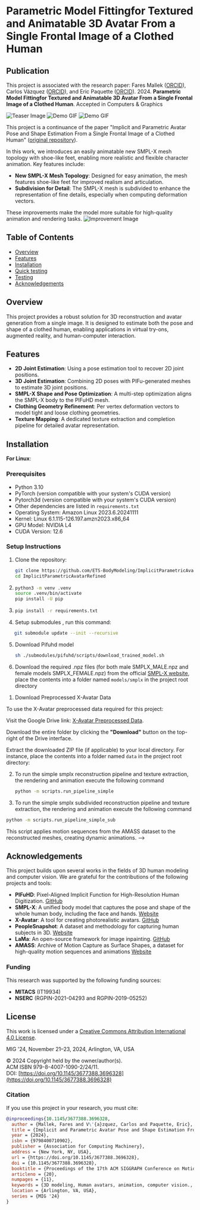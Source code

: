 
# Parametric Model Fittingfor Textured and Animatable 3D Avatar From a Single Frontal Image of a Clothed Human

<!-- [![Open In Colab](https://colab.research.google.com/assets/colab-badge.svg)](https://colab.research.google.com/drive/1DF2qVcJJMTN7scutey1qfUF_LeYsf7EW?usp=sharing) [![ACM Publication](https://img.shields.io/badge/ACM-MIG%252024-blue)](https://dl.acm.org/doi/10.1145/3677388.3696328) 
[![View in Browser](https://img.shields.io/badge/View-HTML%20Version-orange)](https://camps.aptaracorp.com/ACM_PMS/PMS/ACM/MIG24/9/a6c2ee09-7446-11ef-ada9-16bb50361d1f/OUT/mig24-9.html) -->

## Publication

This project is associated with the research paper:
Fares Mallek ([ORCID](http://orcid.org/0009-0001-1221-4431)), Carlos Vázquez ([ORCID](http://orcid.org/0000-0003-2161-8507)), and Eric Paquette ([ORCID](http://orcid.org/0000-0001-9236-647X)). 2024. **Parametric Model Fittingfor Textured and Animatable 3D Avatar From a Single Frontal Image of a Clothed Human**. Accepted in Computers & Graphics

![Teaser Image](https://github.com/ETS-BodyModeling/ImplicitParametricAvatarRefined/blob/main/teaser/intro_fig.png)
![Demo GIF](https://github.com/ETS-BodyModeling/ImplicitParametricAvatarRefined/blob/main/teaser/rotation.gif)
![Demo GIF](https://github.com/ETS-BodyModeling/ImplicitParametricAvatarRefined/blob/main/teaser/animation_1.gif)


This project is a continuance of the paper "Implicit and Parametric Avatar Pose and Shape Estimation From a Single Frontal Image of a Clothed Human" ([original repository](https://github.com/ETS-BodyModeling/ImplicitParametricAvatar.git)).

In this work, we introduces an easily animatable new SMPL-X mesh topology with shoe-like feet, enabling more realistic and flexible character animation. Key features include:

- **New SMPL-X Mesh Topology**: Designed for easy animation, the mesh features shoe-like feet for improved realism and articulation.
- **Subdivision for Detail**: The SMPL-X mesh is subdivided to enhance the representation of fine details, especially when computing deformation vectors.

These improvements make the model more suitable for high-quality animation and rendering tasks.
![Improvement Image](https://github.com/ETS-BodyModeling/ImplicitParametricAvatarRefined/blob/main/teaser/improvement.png)

## Table of Contents
- [Overview](#overview)
- [Features](#features)
- [Installation](#installation)
- [Quick testing](#quick_testing)
- [Testing](#testing)
- [Acknowledgements](#acknowledgements)


## Overview
This project provides a robust solution for 3D reconstruction and avatar generation from a single image. It is designed to estimate both the pose and shape of a clothed human, enabling applications in virtual try-ons, augmented reality, and human-computer interaction.

## Features
- **2D Joint Estimation**: Using a pose estimation tool to recover 2D joint positions.  
- **3D Joint Estimation**: Combining 2D poses with PIFu-generated meshes to estimate 3D joint positions.  
- **SMPL-X Shape and Pose Optimization**: A multi-step optimization aligns the SMPL-X body to the PIFuHD mesh. 
- **Clothing Geometry Refinement**: Per vertex deformation vectors to model tight and loose clothing geometries.  
- **Texture Mapping**: A dedicated texture extraction and completion pipeline for detailed avatar representation.

<!-- Here is an example of an animation:
![Demo GIF](https://github.com/ETS-BodyModeling/ImplicitParametricAvatarRefined/blob/main/teaser/animation.gif) -->

## Installation

**For Linux**:

### Prerequisites

- Python 3.10
- PyTorch (version compatible with your system's CUDA version)
- Pytorch3d (version compatible with your system's CUDA version)
- Other dependencies are listed in `requirements.txt`
- Operating System: Amazon Linux 2023.6.20241111
- Kernel: Linux 6.1.115-126.197.amzn2023.x86_64
- GPU Model: NVIDIA L4
- CUDA Version: 12.6

### Setup Instructions

1. Clone the repository:
   ```bash
   git clone https://github.com/ETS-BodyModeling/ImplicitParametricAvatarRefined.git
   cd ImplicitParametricAvatarRefined
   ```
2. ```bash
   python3 -m venv .venv
   source .venv/bin/activate
   pip install -U pip
   ```
3. ```bash
   pip install -r requirements.txt
   ```

4. Setup submodules , run this command:
```bash
   git submodule update --init --recursive
   ```


5. Download Pifuhd model
   ```bash
   sh ./submodules/pifuhd/scripts/download_trained_model.sh
   ```

6. Download the required .npz files (for both male SMPLX_MALE.npz and female models SMPLX_FEMALE.npz) from the official [SMPL-X website](https://smpl-x.is.tue.mpg.de/), place the contents into a folder named `models/smplx` in the project root directory

<!-- ## Quick_testing
To quickly run the demo, use the following command:
   ```bash
   python -m scripts.demo_simple
   ```
The pipeline loads a sample image and its corresponding pose from OpenPose (in /data/demo), runs pifuhd, the reconstruction process and generate animation. Displays the generated output result (in the output/ directory).

<!-- ## testing -->
1. Download Preprocessed X-Avatar Data

To use the X-Avatar preprocessed data required for this project:

 Visit the Google Drive link: [X-Avatar Preprocessed Data](https://drive.google.com/drive/folders/1YRT0622s9sRmFqNLahuOP85OPLMZuG5e?usp=sharing).

Download the entire folder by clicking the **"Download"** button on the top-right of the Drive interface.

 Extract the downloaded ZIP file (if applicable) to your local directory. For instance, place the contents into a folder named `data` in the project root directory:


2. To run the simple smplx reconstruction pipeline and texture extraction, the rendering and animation execute the following command

   ```bash
   python -m scripts.run_pipeline_simple
   ```

3.  To run the simple smplx subdivided reconstruction pipeline and texture extraction, the rendering and animation execute the following command

   ```bash
   python -m scripts.run_pipeline_simple_sub
   ```

This script applies motion sequences from the AMASS dataset to the reconstructed meshes, creating dynamic animations. -->

## Acknowledgements
This project builds upon several works in the fields of 3D human modeling and computer vision. We are grateful for the contributions of the following projects and tools:

- **PIFuHD**: Pixel-Aligned Implicit Function for High-Resolution  Human Digitization. [GitHub](https://github.com/facebookresearch/pifuhd)  
- **SMPL-X**: A unified body model that captures the pose and shape of the whole human body, including the face and hands. [Website](https://smpl-x.is.tue.mpg.de/)  
- **X-Avatar**: A tool for creating photorealistic avatars. [GitHub](https://github.com/Skype-line/X-Avatar)  
- **PeopleSnapshot**: A dataset and methodology for capturing  human subjects in 3D. [Website](https://graphics.tu-bs.de/people-snapshot)  
- **LaMa**: An open-source framework for image inpainting. [GitHub](https://github.com/saic-mdal/lama)
- **AMASS**: Archive of Motion Capture as Surface Shapes, a dataset for high-quality motion sequences and animations [Website](https://paperswithcode.com/dataset/amass) 

### Funding
This research was supported by the following funding sources:
- **MITACS** (IT19934)  
- **NSERC** (RGPIN-2021-04293 and RGPIN-2019-05252)

## License

This work is licensed under a [Creative Commons Attribution International 4.0 License](https://creativecommons.org/licenses/by/4.0/).

MIG '24, November 21–23, 2024, Arlington, VA, USA

© 2024 Copyright held by the owner/author(s).  
ACM ISBN 979-8-4007-1090-2/24/11.  
DOI: [https://doi.org/10.1145/3677388.3696328](https://doi.org/10.1145/3677388.3696328)


### Citation

If you use this project in your research, you must cite:
```bibtex
@inproceedings{10.1145/3677388.3696328,
  author = {Mallek, Fares and V\'{a}zquez, Carlos and Paquette, Eric},
  title = {Implicit and Parametric Avatar Pose and Shape Estimation From a Single Frontal Image of a Clothed Human},
  year = {2024},
  isbn = {9798400710902},
  publisher = {Association for Computing Machinery},
  address = {New York, NY, USA},
  url = {https://doi.org/10.1145/3677388.3696328},
  doi = {10.1145/3677388.3696328},
  booktitle = {Proceedings of the 17th ACM SIGGRAPH Conference on Motion, Interaction, and Games},
  articleno = {20},
  numpages = {11},
  keywords = {3D modeling, Human avatars, animation, computer vision., deep neural networks, parametric models, textures},
  location = {Arlington, VA, USA},
  series = {MIG '24}
}

